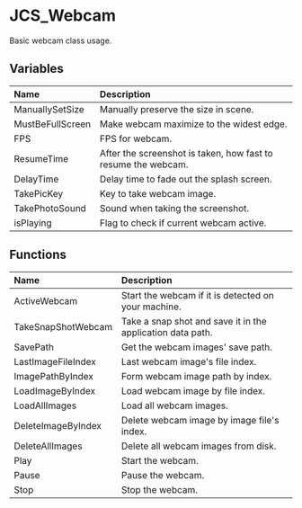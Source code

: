 # JCS_Webcam

Basic webcam class usage.

## Variables

| Name | Description |
|:---|:---|
| ManuallySetSize | Manually preserve the size in scene. |
| MustBeFullScreen | Make webcam maximize to the widest edge. |
| FPS | FPS for webcam. |
| ResumeTime | After the screenshot is taken, how fast to resume the webcam. |
| DelayTime | Delay time to fade out the splash screen. |
| TakePicKey | Key to take webcam image. |
| TakePhotoSound | Sound when taking the screenshot. |
| isPlaying | Flag to check if current webcam active. |

## Functions

| Name | Description |
|:---|:---|
| ActiveWebcam | Start the webcam if it is detected on your machine. |
| TakeSnapShotWebcam | Take a snap shot and save it in the application data path. |
| SavePath | Get the webcam images' save path. |
| LastImageFileIndex | Last webcam image's file index. |
| ImagePathByIndex | Form webcam image path by index. |
| LoadImageByIndex | Load webcam image by file index. |
| LoadAllImages | Load all webcam images. |
| DeleteImageByIndex | Delete webcam image by image file's index. |
| DeleteAllImages | Delete all webcam images from disk. |
| Play | Start the webcam. |
| Pause | Pause the webcam. |
| Stop | Stop the webcam. |
